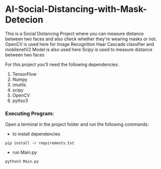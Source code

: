 # AI-Social-Distancing-with-Mask-Detecion
This is a Social Distancing Project where you can measure distance between two faces and also check whether they're wearing masks or not. 
OpenCV is used here for Image Recognition
Haar Cascade classifier and mobilenetV2 Model is also used here 
Scipy is used to measure distance between two faces


For this project you'll need the following dependencies:
1. TensorFlow
2. Numpy
3. imutils
4. scipy
5. OpenCV
6. pyttsx3


### Executing Program:
Open a terminal in the project folder and run the following commands:
* to install dependencies
```
pip install -r requirements.txt
```
* run Main.py
```
python3 Main.py
```

